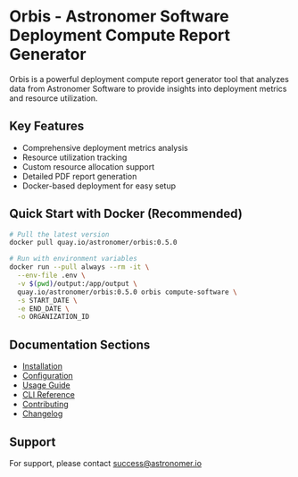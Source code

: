 # Orbis - Astronomer Software Deployment Compute Report Generator

Orbis is a powerful deployment compute report generator tool that analyzes data from Astronomer Software to provide insights into deployment metrics and resource utilization.

## Key Features

- Comprehensive deployment metrics analysis
- Resource utilization tracking
- Custom resource allocation support
- Detailed PDF report generation
- Docker-based deployment for easy setup

## Quick Start with Docker (Recommended)

```bash
# Pull the latest version
docker pull quay.io/astronomer/orbis:0.5.0

# Run with environment variables
docker run --pull always --rm -it \
  --env-file .env \
  -v $(pwd)/output:/app/output \
  quay.io/astronomer/orbis:0.5.0 orbis compute-software \
  -s START_DATE \
  -e END_DATE \
  -o ORGANIZATION_ID
```

## Documentation Sections

- [Installation](installation.md)
- [Configuration](configuration.md)
- [Usage Guide](usage/software_usage.md)
- [CLI Reference](cli.md)
- [Contributing](contributing.md)
- [Changelog](changelog.md)

## Support

For support, please contact [success@astronomer.io](mailto:success@astronomer.io)
